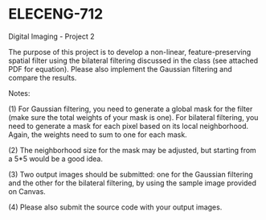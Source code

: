 # ELECENG-712
Digital Imaging - Project 2

The purpose of this project is to develop a non-linear, feature-preserving spatial filter using the bilateral filtering discussed in the class (see attached PDF for equation).
Please also implement the Gaussian filtering and compare the results.

Notes:

  (1) For Gaussian filtering, you need to generate a global mask for the filter (make sure the total weights of your mask is one). For bilateral filtering, you need to         generate a mask for each pixel based on its local neighborhood. Again, the weights need to sum to one for each mask.
  
  (2) The neighborhood size for the mask may be adjusted, but starting from a 5*5 would be a good idea.
  
  (3) Two output images should be submitted: one for the Gaussian filtering and the other for the bilateral filtering, by using the sample image provided on Canvas.
  
  (4) Please also submit the source code with your output images.
